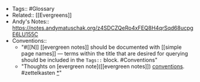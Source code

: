 - Tags:: #Glossary
- Related:: [[Evergreens]]
- Andy's Notes:: https://notes.andymatuschak.org/z4SDCZQeRo4xFEQ8H4qrSqd68ucpgE6LU155C
- Conventions::
    - "#[[N]] [[evergreen notes]] should be documented with [[simple page names]] — terms within the title that are desired for querying should be included in the `Tags::` block. #Conventions"
    - "Thoughts on [evergreen note]([[evergreen notes]]) [conventions]([[Conventions]]). #zettelkasten [*]([[Bookmarks]])"
